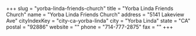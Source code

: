 +++
slug = "yorba-linda-friends-church"
title = "Yorba Linda Friends Church"
name = "Yorba Linda Friends Church"
address = "5141 Lakeview Ave"
cityIndexKey = "city-ca-yorba-linda"
city = "Yorba Linda"
state = "CA"
postal = "92886"
website = ""
phone = "714-777-2875"
fax = ""
+++
